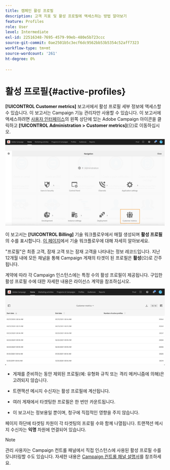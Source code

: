 ```yaml
---
title: 캠페인 활성 프로필
description: 고객 지표 및 활성 프로필에 액세스하는 방법 알아보기
feature: Profiles
role: User
level: Intermediate
exl-id: 22516348-7695-4579-99eb-480e5b723ccc
source-git-commit: 0ae2501b5c3ecf6dc9562bb53b5354c52aff7323
workflow-type: tm+mt
source-wordcount: '261'
ht-degree: 0%

---
```


# 활성 프로필{#active-profiles}

**[!UICONTROL Customer metrics]** 보고서에서 활성 프로필 세부 정보에 액세스할 수 있습니다. 이 보고서는 Campaign 기능 관리자만 사용할 수 있습니다. 이 보고서에 액세스하려면 [사용자 인터페이스](../../start/using/interface-description.md#advanced-menu)의 왼쪽 상단에 있는 Adobe Campaign 아이콘을 클릭하고 **[!UICONTROL Administration > Customer metrics]**(으)로 이동하십시오.

![](assets/audience_customer_metrics.png)

이 보고서는 **[!UICONTROL Billing]** 기술 워크플로우에서 매월 생성되며 **활성 프로필**&#x200B;의 수를 표시합니다. [이 페이지](../../administration/using/technical-workflows.md)에서 기술 워크플로우에 대해 자세히 알아보세요.

&quot;프로필&quot;은 최종 고객, 잠재 고객 또는 잠재 고객을 나타내는 정보 레코드입니다. 지난 12개월 내에 모든 채널을 통해 Campaign 게재의 타겟이 된 프로필은 **활성**(으)로 간주됩니다.

계약에 따라 각 Campaign 인스턴스에는 특정 수의 활성 프로필이 제공됩니다. 구입한 활성 프로필 수에 대한 자세한 내용은 라이선스 계약을 참조하십시오.

![](assets/audience_active_profiles_list.png)



* 게재를 준비하는 동안 제외된 프로필(예: 유형화 규칙 또는 격리 메커니즘에 의해)은 고려되지 않습니다.

* 트랜잭션 메시지 수신자는 활성 프로필에 계산됩니다.

* 여러 게재에서 타겟팅한 프로필은 한 번만 카운트됩니다.

* 이 보고서는 정보용일 뿐이며, 청구에 직접적인 영향을 주지 않습니다.

페이지 하단에 타겟팅 차원이 각 타겟팅의 프로필 수와 함께 나열됩니다. 트랜잭션 메시지 수신자는 **익명** 차원에 연결되어 있습니다.

>[!NOTE]
>
>관리 사용자는 Campaign 컨트롤 패널에서 직접 인스턴스에 사용된 활성 프로필 수를 모니터링할 수도 있습니다. 자세한 내용은 [Campaign 컨트롤 패널 설명서](https://experienceleague.adobe.com/docs/control-panel/using/performance-monitoring/active-profiles-monitoring.html?lang=ko)를 참조하세요.
>
